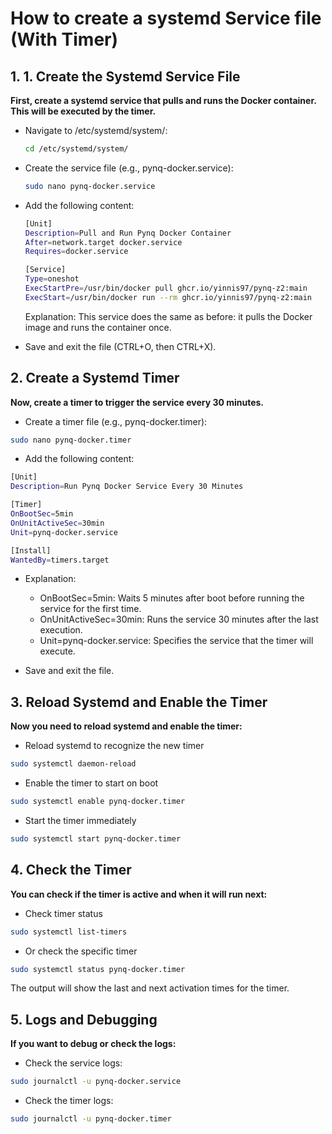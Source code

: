 # **How to create a systemd Service file (With Timer)**

## 1. 1. Create the Systemd Service File
**First, create a systemd service that pulls and runs the Docker container. This will be executed by the timer.**

- Navigate to /etc/systemd/system/:

    ```bash
    cd /etc/systemd/system/
    ```
- Create the service file (e.g., pynq-docker.service):

    ```bash
    sudo nano pynq-docker.service
    ```
- Add the following content:

    ```bash
    [Unit]
    Description=Pull and Run Pynq Docker Container
    After=network.target docker.service
    Requires=docker.service

    [Service]
    Type=oneshot
    ExecStartPre=/usr/bin/docker pull ghcr.io/yinnis97/pynq-z2:main
    ExecStart=/usr/bin/docker run --rm ghcr.io/yinnis97/pynq-z2:main
    ```

    Explanation:
    This service does the same as before: it pulls the Docker image and runs the container once.
    
- Save and exit the file (CTRL+O, then CTRL+X).

## 2. Create a Systemd Timer
**Now, create a timer to trigger the service every 30 minutes.**

- Create a timer file (e.g., pynq-docker.timer):

```bash
sudo nano pynq-docker.timer
```
- Add the following content:

```bash
[Unit]
Description=Run Pynq Docker Service Every 30 Minutes

[Timer]
OnBootSec=5min
OnUnitActiveSec=30min
Unit=pynq-docker.service

[Install]
WantedBy=timers.target
```
- Explanation:    
    - OnBootSec=5min: Waits 5 minutes after boot before running the service for the first time.   
    - OnUnitActiveSec=30min: Runs the service 30 minutes after the last execution.    
    - Unit=pynq-docker.service: Specifies the service that the timer will execute.    

- Save and exit the file.

## 3. Reload Systemd and Enable the Timer
**Now you need to reload systemd and enable the timer:**

- Reload systemd to recognize the new timer
```bash
sudo systemctl daemon-reload
```
- Enable the timer to start on boot
```bash
sudo systemctl enable pynq-docker.timer
```
- Start the timer immediately
```bash
sudo systemctl start pynq-docker.timer
```

## 4. Check the Timer
**You can check if the timer is active and when it will run next:**

- Check timer status
```bash
sudo systemctl list-timers
```
- Or check the specific timer
```bash
sudo systemctl status pynq-docker.timer
```
The output will show the last and next activation times for the timer.

## 5. Logs and Debugging
**If you want to debug or check the logs:**

- Check the service logs:
```bash
sudo journalctl -u pynq-docker.service
```
- Check the timer logs:
```bash
sudo journalctl -u pynq-docker.timer
```